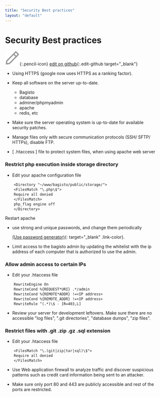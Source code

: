 ```yaml
---
title: "Security Best practices"
layout: "default"
---
```


# Security Best practices

![](assets/images/icons/Icon-Pencil-Large.svg){:.pencil-icon}
[edit on github](https://github.com/bagisto/bagisto-docs/blob/master/security_practice.md){:.edit-github target="\_blank"}

- Using HTTPS (google now uses HTTPS as a ranking factor).

- Keep all software on the server up-to-date.

  - Bagisto
  - database
  - adminer/phpmyadmin
  - apache
  - redis, etc

- Make sure the server operating system is up-to-date for available security patches.

- Manage files only with secure communication protocols (SSH/ SFTP/ HTTPs), disable FTP.

- [ .htaccess ] file to protect system files, when using apache web server

### Restrict php execution inside storage directory

- Edit your apache configuration file

```
    <Directory "~/www/bagisto/public/storage/">
    <FilesMatch "\.php\$">
    Require all denied
    </FilesMatch>
    php_flag engine off
    </Directory>
```

Restart apache

- use strong and unique passwords, and change them periodically

  [(Use password generator)](https://passwordsgenerator.net/){: target="\_blank" .link-color}.

- Limit access to the bagisto admin by updating the whitelist with the ip address of each computer that is authorized to use the admin.

### Allow admin access to certain IPs

- Edit your .htaccess file

```
    RewriteEngine On
    RewriteCond %{REQUEST*URI} .*/admin
    RewriteCond %{REMOTE*ADDR} !=<IP address>
    RewriteCond %{REMOTE_ADDR} !=<IP address>
    RewriteRule ^(.*)\$ - [R=403,L]
```

- Review your server for development leftovers. Make sure there are no accessible "log files", ".git directories", "database dumps", "zip files".

### Restrict files with .git .zip .gz .sql extension

- Edit your .htaccess file

```
    <FilesMatch "\.(git|zip|tar|sql)\$">
    Require all denied
    </FilesMatch>
```

- Use Web application firewall to analyze traffic and discover suspicious patterns such as credit card information being sent to an attacker.

- Make sure only port 80 and 443 are publicly accessible and rest of the ports are restricted.
